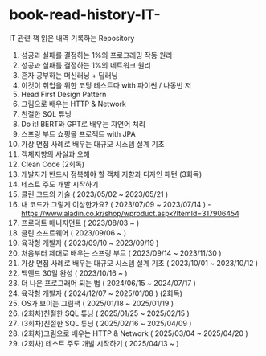 # book-read-history-IT-
IT 관련 책 읽은 내역 기록하는 Repository

1. 성공과 실패를 결정하는 1%의 프로그래밍 작동 원리
2. 성공과 실패를 결정하는 1%의 네트워크 원리
3. 혼자 공부하는 머신러닝 + 딥러닝
4. 이것이 취업을 위한 코딩 테스트다 with 파이썬 / 나동빈 저
5. Head First Design Pattern
6. 그림으로 배우는 HTTP & Network
7. 친절한 SQL 튜닝
8. Do it! BERT와 GPT로 배우는 자연어 처리
9. 스프링 부트 쇼핑몰 프로젝트 with JPA
10. 가상 면접 사례로 배우는 대규모 시스템 설계 기초
11. 객체지향의 사실과 오해
12. Clean Code (2회독)
13. 개발자가 반드시 정복해야 할 객체 지향과 디자인 패턴 (3회독)
14. 테스트 주도 개발 시작하기
15. 클린 코드의 기술 ( 2023/05/02 ~ 2023/05/21 )
16. 내 코드가 그렇게 이상한가요? ( 2023/07/09 ~ 2023/07/14 ) - https://www.aladin.co.kr/shop/wproduct.aspx?ItemId=317906454
17. 프로덕트 매니지먼트 ( 2023/08/03 ~ )
18. 클린 소프트웨어 ( 2023/09/06 ~ )
19. 육각형 개발자 ( 2023/09/10 ~ 2023/09/19 )
20. 처음부터 제대로 배우는 스프링 부트 ( 2023/09/14 ~ 2023/11/30 )
21. 가상 면접 사례로 배우는 대규모 시스템 설계 기초 ( 2023/10/01 ~ 2023/10/12 )
22. 백엔드 30일 완성 ( 2023/10/16 ~ )
23. 더 나은 프로그래머 되는 법 ( 2024/06/15 ~ 2024/07/17 )
24. 육각형 개발자 ( 2024/12/07 ~ 2025/01/08 ) (2회독)
25. OS가 보이는 그림책 ( 2025/01/18 ~ 2025/01/19 )
26. (2회차)친절한 SQL 튜닝 ( 2025/01/25 ~ 2025/02/15 )
27. (3회차)친절한 SQL 튜닝 ( 2025/02/16 ~ 2025/04/09 )
28. (2회차)그림으로 배우는 HTTP & Network ( 2025/03/04 ~ 2025/04/20 )
29. (2회차) 테스트 주도 개발 시작하기 ( 2025/04/13 ~ )
